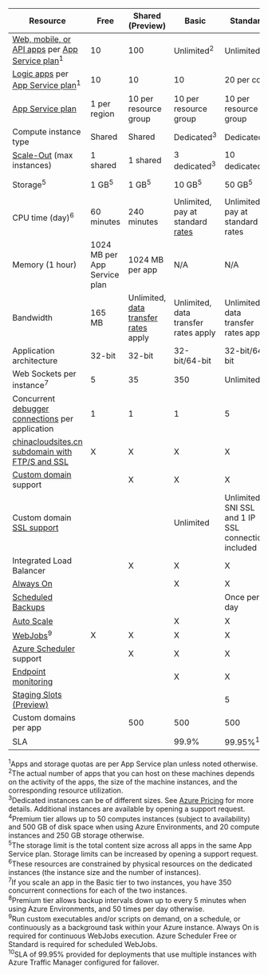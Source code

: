 Resource|Free|Shared (Preview)|Basic|Standard|Premium (Preview)</th>
---|---|---|---|---|---
[Web, mobile, or API apps](/home/features/web-site/) per [App Service plan](/documentation/articles/web-sites-web-hosting-plan-overview)<sup>1</sup>|10|100|Unlimited<sup>2</sup>|Unlimited<sup>2</sup>|Unlimited<sup>2</sup>
[Logic apps](/home/features/web-site/) per [App Service plan](/documentation/articles/web-sites-web-hosting-plan-overview)</a><sup>1</sup>|10|10|10|20 per core|20 per core 
[App Service plan](/documentation/articles/web-sites-web-hosting-plan-overview)|1 per region|10 per resource group|10 per resource group|10 per resource group|10 per resource group
Compute instance type|Shared|Shared|Dedicated<sup>3</sup>|Dedicated<sup>3</sup>|Dedicated<sup>3</sup></p>
[Scale-Out](/documentation/articles/web-sites-scale) (max instances)|1 shared|1 shared|3 dedicated<sup>3</sup>|10 dedicated<sup>3</sup>|50 dedicated<sup>3,4</sup>
Storage<sup>5</sup>|1 GB<sup>5</sup>|1 GB<sup>5</sup>|10 GB<sup>5</sup>|50 GB<sup>5</sup>|500 GB<sup>4,5</sup></p>
CPU time (day)<sup>6</sup>|60 minutes|240 minutes|Unlimited, pay at standard [rates](/documentation/articles/app-service)</a>|Unlimited, pay at standard rates|Unlimited, pay at standard rates
Memory (1 hour)|1024 MB per App Service plan|1024 MB per app|N/A|N/A|N/A
Bandwidth|165 MB|Unlimited, [data transfer rates](/documentation/articles/data-transfers) apply|Unlimited, data transfer rates apply|Unlimited, data transfer rates apply|Unlimited, data transfer rates apply
Application architecture|32-bit|32-bit|32-bit/64-bit|32-bit/64-bit|32-bit/64-bit
Web Sockets per instance<sup>7</sup>|5|35|350|Unlimited|Unlimited
Concurrent [debugger connections](/documentation/articles/web-sites-dotnet-troubleshoot-visual-studio) per application|1|1|1|5|5
[chinacloudsites.cn subdomain with FTP/S and SSL](/documentation/articles/web-sites-configure-ssl-certificate)|X|X|X|X|X
[Custom domain](/documentation/articles/web-sites-custom-domain-name) support||X|X|X|X
Custom domain [SSL support](/documentation/articles/web-sites-configure-ssl-certificate)|||Unlimited|Unlimited, 5 SNI SSL and 1 IP SSL connections included|Unlimited, 5 SNI SSL and 1 IP SSL connections included
Integrated Load Balancer||X|X|X|X
[Always On](/documentation/articles/web-sites-configure)|||X|X|X
[Scheduled Backups](/documentation/articles/web-sites-backup)||||Once per day|Once every 5 minutes<sup>8</sup>
[Auto Scale](/documentation/articles/web-sites-scale)|||X|X|X
[WebJobs](/documentation/articles/web-sites-create-web-jobs)<sup>9</sup>|X|X|X|X|X
[Azure Scheduler](/home/features/scheduler/) support||X|X|X|X
[Endpoint monitoring](/documentation/articles/web-sites-monitor)|||X|X|X
[Staging Slots (Preview)](/documentation/articles/web-sites-staged-publishing)||||5|20
Custom domains per app</a>||500|500|500|500
SLA||<p>|99.9%|99.95%<sup>10</sup>|99.95%<sup>10</sup>

<sup>1</sup>Apps and storage quotas are per App Service plan unless noted otherwise.  
<sup>2</sup>The actual number of apps that you can host on these machines depends on the activity of the apps, the size of the machine instances, and the corresponding resource utilization.  
<sup>3</sup>Dedicated instances can be of different sizes. See [Azure Pricing](/home/features/web-site/#price) for more details. Additional instances are available by opening a support request.  
<sup>4</sup>Premium tier allows up to 50 computes instances (subject to availability) and 500 GB of disk space when using Azure Environments, and 20 compute instances and 250 GB storage otherwise.  
<sup>5</sup>The storage limit is the total content size across all apps in the 
same App Service plan. Storage limits can be increased by opening a support request.  
<sup>6</sup>These resources are constrained by physical resources on the dedicated instances (the instance size and the number of instances).  
<sup>7</sup>If you scale an app in the Basic tier to two instances, you have 350 concurrent connections for each of the two instances.  
<sup>8</sup>Premium tier allows backup intervals down up to every 5 minutes when using Azure Environments, and 50 times per day otherwise.  
<sup>9</sup>Run custom executables and/or scripts on demand, on a schedule, or continuously as a background task within your Azure instance. Always On is required for continuous WebJobs execution. Azure Scheduler Free or Standard is required for scheduled WebJobs.  
<sup>10</sup>SLA of 99.95% provided for deployments that use multiple instances with Azure Traffic Manager configured for failover.  
